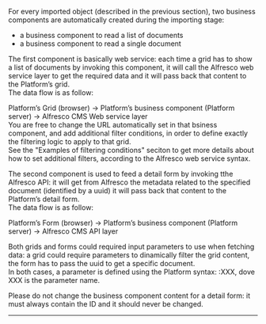 For every imported object \(described in the previous section\), two business components are automatically created during the importing stage:

* a business component to read a list of documents
* a business component to read a single document

The first component is basically  web service: each time a grid has to show a list of documents by invoking this component, it will call the Alfresco web service layer to get the required data and it will pass back that content to the Platform’s grid.  
The data flow is as follow:

Platform’s Grid \(browser\) -&gt; Platform’s business component \(Platform server\) -&gt; Alfresco CMS Web service layer  
You are free to change the URL automatically set in that bsiness component, and add additional filter conditions, in order to define exactly the filtering logic to apply to that grid.  
See the "Examples of filtering conditions" seciton to get more details about how to set additional filters, according to the Alfresco web service syntax.

The second component is used to feed a detail form by invoking tthe Alfresco API: it will get from Alfresco the metadata related to the specified document \(identified by a uuid\) it will pass back that content to the Platform’s detail form.  
The data flow is as follow:

Platform’s Form \(browser\) -&gt; Platform’s business component \(Platform server\) -&gt; Alfresco CMS API layer

Both grids and forms could required input parameters to use when fetching data: a grid could require parameters to dinamically filter the grid content, the form has to pass the uuid to get a specific document.   
In both cases, a parameter is defined using the Platform syntax: :XXX, dove XXX is the parameter name.

Please do not change the business component content for a detail form: it must always contain the ID and it should never be changed.

---



